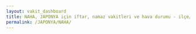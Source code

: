 ```yaml
---
layout: vakit_dashboard
title: NAHA, JAPONYA için iftar, namaz vakitleri ve hava durumu - ilçe/eyalet seç
permalink: /JAPONYA/NAHA/
---
```


<script type="text/javascript">
  var GLOBAL_COUNTRY = 'JAPONYA';
  var GLOBAL_CITY = 'NAHA';
  var GLOBAL_STATE = '';
  var lat = 72;
  var lon = 21;
</script>
